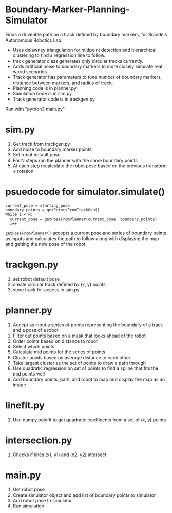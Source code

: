 # Boundary-Marker-Planning-Simulator
Finds a driveable path on a track defined by boundary markers, for Brandeis Autonomous Robotics Lab.

* Uses delawney triangulation for midpoint detection and hierarchical clustering to find a regression line to follow.
* track generator class generates only circular tracks currently.
* Adds artificial noise to boundary markers to more closely simulate real world scenarios.
* Track generator has parameters to tune number of boundary markers, distance between markers, and radius of track.
* Planning code is in planner.py
* Simulation code is in sim.py
* Track generator code is in trackgen.py

Run with "python3 main.py"

# sim.py
1. Get track from trackgen.py
2. Add noise to boundary marker points
3. Set robot default pose
4. For N steps run the planner with the same boundary points
5. At each step recalculate the robot pose based on the previous transform + rotation

# psuedocode for simulator.simulate()
```
current_pose = starting_pose
boundary_points = getPointsFromTrackGen()
While i < N:
  current_pose = getPoseFromPlanner(current_pose, boundary_points)
  i++
  ```
```getPoseFromPlanner()``` accepts a current pose and series of boundary points as inputs and calculates the path to follow along with displaying the map and getting the new pose of the robot.  

# trackgen.py
1. set robot default pose
2. create circular track defined by (x, y) points
3. store track for access in sim.py

# planner.py
1. Accept as input a series of points representing the boundary of a track and a pose of a robot
2. Filter out points based on a mask that looks ahead of the robot
3. Order points based on distance to robot 
4. Select which points 
5. Calculate mid points for the series of points 
6. Cluster points based on average distance to each other 
7. Take largest cluster as the set of points to draw a path through
8. Use quadratic regression on set of points to find a spline that fits the mid points well
9. Add boundary points, path, and robot to map and display the map as an image

# linefit.py
1. Use numpy.polyfit to get quadratic coefficents from a set of (x, y) points

# intersection.py
1. Checks if lines (x1, y1) and (x2, y2) intersect

# main.py
1. Get robot pose
2. Create simulator object and add list of boundary points to simulator
3. Add robot pose to simulator
4. Run simulation

